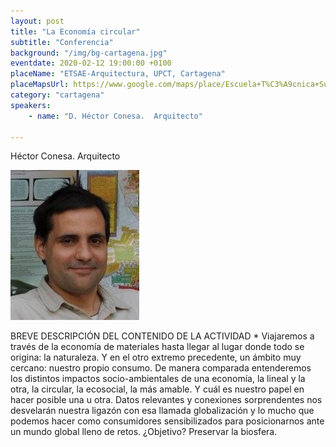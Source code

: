 ```yaml
---
layout: post
title: "La Economía circular"
subtitle: "Conferencia"
background: "/img/bg-cartagena.jpg"
eventdate: 2020-02-12 19:00:00 +0100
placeName: "ETSAE-Arquitectura, UPCT, Cartagena"
placeMapsUrl: https://www.google.com/maps/place/Escuela+T%C3%A9cnica+Superior+de+Arquitectura+y+Edificaci%C3%B3n/@37.6066395,-0.9791877,15z/data=!4m2!3m1!1s0x0:0x208788401eaf985d?sa=X&ved=2ahUKEwjg1MnIn5jnAhVsxYUKHQ7XA10Q_BIwCnoECA0QCA
category: "cartagena"
speakers:
    - name: "D. Héctor Conesa.  Arquitecto"
   
---
```

Héctor Conesa.  Arquitecto

![cartel](/img/posts/hectorconesa.jpg) 

 BREVE DESCRIPCIÓN DEL CONTENIDO DE LA ACTIVIDAD *
Viajaremos a través de la economía de materiales hasta llegar al lugar donde todo se origina: la naturaleza. Y en el otro extremo precedente, un ámbito muy cercano: nuestro propio consumo.
De manera comparada entenderemos los distintos impactos socio-ambientales de una economía, la lineal y la otra, la circular, la ecosocial, la más amable. Y cuál es nuestro papel en hacer posible una u otra.
Datos relevantes y conexiones sorprendentes nos desvelarán nuestra ligazón con esa llamada globalización y lo mucho que podemos hacer como consumidores sensibilizados para posicionarnos ante un mundo global lleno de retos. ¿Objetivo? Preservar la biosfera.
